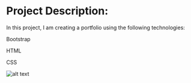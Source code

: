 # Project Description:

In this project, I am creating a portfolio using the following technologies:

Bootstrap

HTML

CSS


![alt text](https://github.com/RimaOdolski/Responsive-Portfolio-Bootstrap-/blob/master/Portfolio_LG.png "Portfolio on a large screen")
